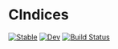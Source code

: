 # CIndices

[![Stable](https://img.shields.io/badge/docs-stable-blue.svg)](https://Wimmerer.github.io/CIndices.jl/stable/)
[![Dev](https://img.shields.io/badge/docs-dev-blue.svg)](https://Wimmerer.github.io/CIndices.jl/dev/)
[![Build Status](https://github.com/Wimmerer/CIndices.jl/actions/workflows/CI.yml/badge.svg?branch=main)](https://github.com/Wimmerer/CIndices.jl/actions/workflows/CI.yml?query=branch%3Amain)
